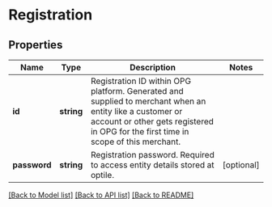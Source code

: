 # Registration

## Properties
Name | Type | Description | Notes
------------ | ------------- | ------------- | -------------
**id** | **string** | Registration ID within OPG platform. Generated and supplied to merchant when an entity like a customer or account or other gets registered in OPG for the first time in scope of this merchant. | 
**password** | **string** | Registration password. Required to access entity details stored at optile. | [optional] 

[[Back to Model list]](../README.md#documentation-for-models) [[Back to API list]](../README.md#documentation-for-api-endpoints) [[Back to README]](../README.md)


